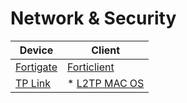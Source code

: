 # Network & Security

| Device | Client |
|--------|--------|
| [Fortigate](Network/fortigate/Port%20Forwarding.md) | [Forticlient](Network/Forticlient/Install_FortiClient_Ubuntu.md) |
| [TP Link](Network/Tp-Link%20VPN%20Router/tplink.md) | * [L2TP MAC OS]() |
